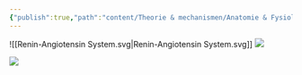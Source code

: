 ```yaml
---
{"publish":true,"path":"content/Theorie & mechanismen/Anatomie & Fysiologie/Renine-angiotensine-aldosteronsysteem.md","permalink":"/content/theorie-and-mechanismen/anatomie-and-fysiologie/renine-angiotensine-aldosteronsysteem/","title":"Renine-angiotensine-aldosteronsysteem","tags":["Fysiologie","Interne_geneeskunde/Nefrologie"]}
---
```





![[Renin-Angiotensin System.svg\|Renin-Angiotensin System.svg]]
![](https://i.imgur.com/sJX9yEQ.png)

![](https://i.imgur.com/XuCLozE.png)
